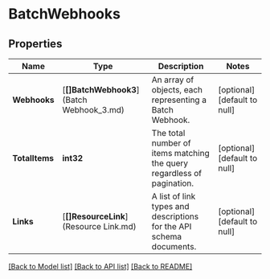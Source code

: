 # BatchWebhooks

## Properties
Name | Type | Description | Notes
------------ | ------------- | ------------- | -------------
**Webhooks** | [**[]BatchWebhook3**](Batch Webhook_3.md) | An array of objects, each representing a Batch Webhook. | [optional] [default to null]
**TotalItems** | **int32** | The total number of items matching the query regardless of pagination. | [optional] [default to null]
**Links** | [**[]ResourceLink**](Resource Link.md) | A list of link types and descriptions for the API schema documents. | [optional] [default to null]

[[Back to Model list]](../README.md#documentation-for-models) [[Back to API list]](../README.md#documentation-for-api-endpoints) [[Back to README]](../README.md)

